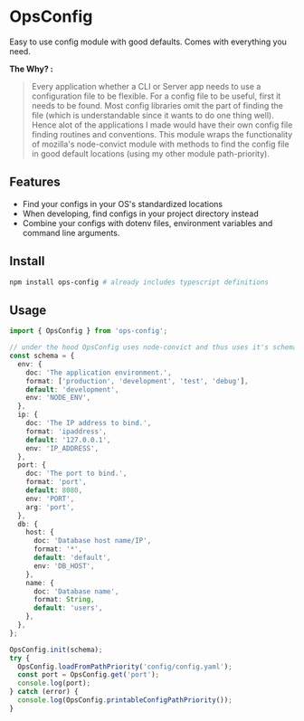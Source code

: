 # OpsConfig

Easy to use config module with good defaults. Comes with everything you need.

**The Why? :**

> Every application whether a CLI or Server app needs to use a configuration file to be flexible. For a config file to be useful, first it needs to be found. Most config libraries omit the part of finding the file (which is understandable since it wants to do one thing well). Hence alot of the applications I made would have their own config file finding routines and conventions. This module wraps the functionality of mozilla's node-convict module with methods to find the config file in good default locations (using my other module path-priority).

## Features

- Find your configs in your OS's standardized locations
- When developing, find configs in your project directory instead
- Combine your configs with dotenv files, environment variables and command line arguments.

## Install

```bash
npm install ops-config # already includes typescript definitions
```

## Usage

```typescript
import { OpsConfig } from 'ops-config';

// under the hood OpsConfig uses node-convict and thus uses it's schema standard
const schema = {
  env: {
    doc: 'The application environment.',
    format: ['production', 'development', 'test', 'debug'],
    default: 'development',
    env: 'NODE_ENV',
  },
  ip: {
    doc: 'The IP address to bind.',
    format: 'ipaddress',
    default: '127.0.0.1',
    env: 'IP_ADDRESS',
  },
  port: {
    doc: 'The port to bind.',
    format: 'port',
    default: 8080,
    env: 'PORT',
    arg: 'port',
  },
  db: {
    host: {
      doc: 'Database host name/IP',
      format: '*',
      default: 'default',
      env: 'DB_HOST',
    },
    name: {
      doc: 'Database name',
      format: String,
      default: 'users',
    },
  },
};

OpsConfig.init(schema);
try {
  OpsConfig.loadFromPathPriority('config/config.yaml');
  const port = OpsConfig.get('port');
  console.log(port);
} catch (error) {
  console.log(OpsConfig.printableConfigPathPriority());
}
```

